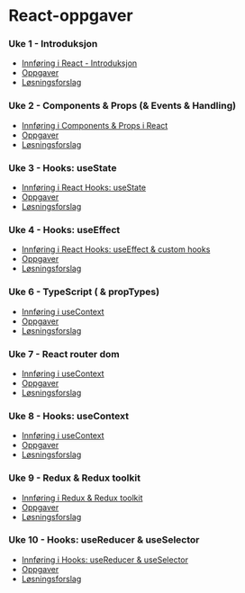
# React-oppgaver

### Uke 1 - Introduksjon
 - [Innføring i React - Introduksjon](https://github.com/dawood11/React-oppgaver/blob/master/Uke%201%20-%20Introduction/Innføring%20i%20React%20introduksjon.md)
 - [Oppgaver](https://github.com/dawood11/React-oppgaver/blob/master/Uke%201%20-%20Introduction/Uke%201%20-%20React%20-%20Introduksjon.md)
 - [Løsningsforslag](https://github.com/dawood11/React-oppgaver/blob/master/Uke%201%20-%20Introduction/Uke%201%20-%20React%20-%20Introduksjon%20-%20Løsningsforslag.md)

### Uke 2 - Components & Props (& Events & Handling)
 - [Innføring i Components & Props i React](https://github.com/dawood11/React-oppgaver/blob/master/Uke%202%20-%20Components%20%26%20Props/Innføring%20i%20Components%20%26%20Props.md)
 - [Oppgaver](https://github.com/dawood11/React-oppgaver/blob/master/Uke%202%20-%20Components%20%26%20Props/Uke%202%20-%20React%20-%20Component%20%26%20Props.md)
 - [Løsningsforslag](https://github.com/dawood11/React-oppgaver/blob/master/Uke%202%20-%20Components%20%26%20Props/Uke%202%20-%20React%20-%20Component%20%26%20Props%20-%20Løsningsforslag.md)

### Uke 3 - Hooks: useState
 - [Innføring i React Hooks: useState](https://github.com/dawood11/React-oppgaver/blob/master/Uke%203%20-%20Hooks%3A%20useState/innføring%20i%20Hooks%3A%20useState.md)
 - [Oppgaver](https://github.com/dawood11/React-oppgaver/blob/master/Uke%203%20-%20Hooks%3A%20useState/Uke%203%20-%20Hooks%3A%20useState.md)
 - [Løsningsforslag](https://github.com/dawood11/React-oppgaver/blob/master/Uke%203%20-%20Hooks%3A%20useState/Uke%203%20-%20Hooks%3A%20useState%20-%20Løsningsforslag.md)

### Uke 4 - Hooks: useEffect
 - [Innføring i React Hooks: useEffect & custom hooks](https://github.com/dawood11/React-oppgaver/blob/master/Uke%204%20-%20Hooks%3A%20useEffect%20%26%20custom%20hook/Innføring%20i%20Hooks_%20useEffect%20%26%20custom%20hook.md)
 - [Oppgaver](https://github.com/dawood11/React-oppgaver/blob/master/Uke%204%20-%20Hooks%3A%20useEffect%20%26%20custom%20hook/Uke%204%20-%20Hooks_%20useEffect%20%26%20custom%20hooks.md)
 - [Løsningsforslag](https://github.com/dawood11/React-oppgaver/blob/master/Uke%204%20-%20Hooks%3A%20useEffect%20%26%20custom%20hook/Uke%204%20-%20Hooks_%20useEffect%20%26%20custom%20hooks%20-%20Løsningsforslag.md)

<!-- ### Uke 5 - Debugging & testing
 - [Innføring i Debugging & testing](https://github.com/dawood11/React-oppgaver/blob/master/Uke%205%20-%20Debug%20%26%20Testing/Innføring%20i%20debugging%20%26%20Jest.md)
 - [Oppgaver](https://github.com/dawood11/React-oppgaver/blob/master/Uke%205%20-%20Debug%20%26%20Testing/Uke%205%20-%20Debug%20%26%20Testing.md)
 - [Løsningsforslag](https://github.com/dawood11/React-oppgaver/blob/master/Uke%205%20-%20Debug%20%26%20Testing/Uke%205%20-%20Debug%20%26%20Testing%20-%20Løsningsforslag.md) -->

### Uke 6 - TypeScript ( & propTypes)
 - [Innføring i useContext](https://github.com/dawood11/React-oppgaver/blob/master/Uke%206%20-%20TypeScript%20(%20%26%20propTypes)/Innføring%20i%20PropTypes%20%26%20TypeScript.md)
 - [Oppgaver](https://github.com/dawood11/React-oppgaver/blob/master/Uke%206%20-%20TypeScript%20%28%20%26%20propTypes%29/Uke%206%20-%20TypeScript%20%28%20%26%20propTypes%29.md)
 - [Løsningsforslag](https://github.com/dawood11/React-oppgaver/blob/master/Uke%206%20-%20TypeScript%20%28%20%26%20propTypes%29/Uke%206%20-%20TypeScript%20%28%20%26%20propTypes%29%20-%20Løsningsforslag.md)

### Uke 7 - React router dom
 - [Innføring i useContext](https://github.com/dawood11/React-oppgaver/blob/master/Uke%207%20-%20React%20router%20dom/Innføring%20i%20React%20router%20dom.md)
 - [Oppgaver](https://github.com/dawood11/React-oppgaver/blob/master/Uke%207%20-%20React%20router%20dom/Uke%207%20-%20React%20router%20dom.md)
 - [Løsningsforslag](https://github.com/dawood11/React-oppgaver/blob/master/Uke%207%20-%20React%20router%20dom/Uke%207%20-%20React%20router%20dom%20-%20Løsningsforslag.md)

### Uke 8 - Hooks: useContext
 - [Innføring i useContext](https://github.com/dawood11/React-oppgaver/blob/master/Uke%208%20-%20Hooks%3A%20useContext/Innføring%20i%20useContext.md)
 - [Oppgaver](https://github.com/dawood11/React-oppgaver/blob/master/Uke%208%20-%20Hooks%3A%20useContext/Uke%208%20-%20Hooks%3A%20useContext.md)
 - [Løsningsforslag](https://github.com/dawood11/React-oppgaver/blob/master/Uke%208%20-%20Hooks%3A%20useContext/Uke%208%20-%20Hooks%3A%20useContext%20-%20Løsningsforslag.md)

<!-- ### Uke 9 - Hooks: useContext
 - [Innføring i useContext](https://github.com/dawood11/React-oppgaver/blob/master/Uke%209%20-%20Hooks%3A%20useContext/Innføring%20i%20useContext.md)
 - [Oppgaver](https://github.com/dawood11/React-oppgaver/blob/master/Uke%209%20-%20Hooks%3A%20useContext/Uke%209%20-%20Hooks%3A%20useContext.md)
 - [Løsningsforslag](https://github.com/dawood11/React-oppgaver/blob/master/Uke%209%20-%20Hooks%3A%20useContext/Uke%209%20-%20Hooks%3A%20useContext%20-%20Løsningsforslag.md) -->

### Uke 9 - Redux & Redux toolkit
 - [Innføring i Redux & Redux toolkit](https://github.com/dawood11/React-oppgaver/blob/master/Uke%209%20-%20Redux%20toolkit/Innføring%20i%20Redux%20toolkit.md)
 - [Oppgaver](https://github.com/dawood11/React-oppgaver/blob/master/Uke%209%20-%20Redux%20toolkit/Uke%209%20-%20Redux%20toolkit.md)
 - [Løsningsforslag](https://github.com/dawood11/React-oppgaver/blob/master/Uke%209%20-%20Redux%20toolkit/Uke%209%20-%20Redux%20toolkit%20-%20Løsningsforslag.md)

### Uke 10 - Hooks: useReducer & useSelector
 - [Innføring i Hooks: useReducer & useSelector](https://github.com/dawood11/React-oppgaver/blob/master/Uke%2010%20-%20Hooks%3A%20useReducer%20%26%20useSelector/Innføring%20i%20Hooks%3A%20useReducer%20%26%20useSelector.md)
 - [Oppgaver](https://github.com/dawood11/React-oppgaver/blob/master/Uke%2010%20-%20Hooks%3A%20useReducer%20%26%20useSelector/Uke%2010%20-%20Hooks%3A%20useReducer%20%26%20useSelector.md)
 - [Løsningsforslag](https://github.com/dawood11/React-oppgaver/blob/master/Uke%2010%20-%20Hooks%3A%20useReducer%20%26%20useSelector/Uke%2010%20-%20Hooks%3A%20useReducer%20%26%20useSelector%20-%20Løsningsforslag.md)